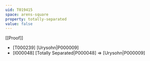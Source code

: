 ```yaml
---
uid: T019415
space: arens-square
property: totally-separated
value: false
---
```

[[Proof]]

* [T000239] [Urysohn|P000009]
* [I000048] [Totally Separated|P000048] => [Urysohn|P000009]

